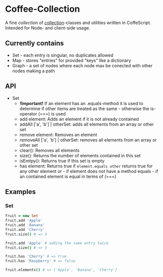 Coffee-Collection
=================

A fine _collection_ of [collection](http://en.wikipedia.org/wiki/Collection_\(computing\))-classes and utilities written in CoffeScript.
Intended for Node- and client-side usage.

Currently contains
------------------
* Set - each entry is singular, no duplicates allowed
* Map - stores "entries" for provided "keys" like a dictionary
* Graph - a set of nodes where each node max be conected with other nodes
  making a path

API
---
* Set
  * **!Important!** If an element has an .equals-method it is used to determine
    if other items are treated as the same - otherwise the is-operator (===) is
    used
  * add element: Adds an element if it is not already contained
  * addAll ['a', 'b'] | otherSet: adds all elements from an array or other set
  * remove element: Removes an element
  * removeAll ['a', 'b'] | otherSet: removes all elements from an array or other set
  * clear(): Removes all elements
  * size(): Returns the number of elements contained in this set
  * isEmtpy(): Returns true if this set is empty
  * has element: Returns true if ```element.equals other``` returns true for
    any other element or - if element does not have a method equals - if an
    contained element is equal in terms of (===)

Examples
--------
### Set
```coffeescript
fruit = new Set
fruit.add 'Apple'
fruit.add 'Banana'
fruit.add 'Cherry'
fruit.size() # => 3

fruit.add 'Apple' # adding the same entry twice
fruit.size() # => 3

fruit.has 'Cherry' # => true
fruit.has 'Raspberry' # => false

fruit.elements() # => ['Apple', 'Banana', 'Cherry']

```


